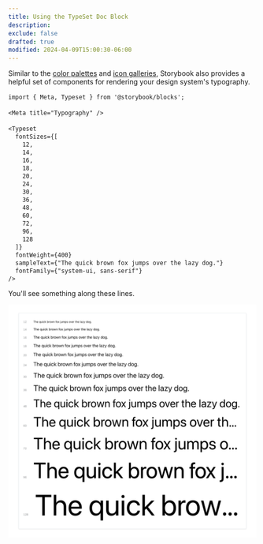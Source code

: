 ```yaml
---
title: Using the TypeSet Doc Block
description:
exclude: false
drafted: true
modified: 2024-04-09T15:00:30-06:00
---
```


Similar to the [color palettes](color-palette.md) and [icon galleries](icon-gallery.md), Storybook also provides a helpful set of components for rendering your design system's typography.

```tsx
import { Meta, Typeset } from '@storybook/blocks';

<Meta title="Typography" />

<Typeset
  fontSizes={[
    12,
    14,
    16,
    18,
    20,
    24,
    30,
    36,
    48,
    60,
    72,
    96,
    128
  ]}
  fontWeight={400}
  sampleText={"The quick brown fox jumps over the lazy dog."}
  fontFamily={"system-ui, sans-serif"}
/>
```

You'll see something along these lines.

![Storybooks Typeset component rendering a our design system's typography](../../assets/storybook-typeset-docs-block.png)
